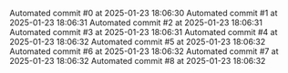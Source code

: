 

Automated commit #0 at 2025-01-23 18:06:30
Automated commit #1 at 2025-01-23 18:06:31
Automated commit #2 at 2025-01-23 18:06:31
Automated commit #3 at 2025-01-23 18:06:31
Automated commit #4 at 2025-01-23 18:06:32
Automated commit #5 at 2025-01-23 18:06:32
Automated commit #6 at 2025-01-23 18:06:32
Automated commit #7 at 2025-01-23 18:06:32
Automated commit #8 at 2025-01-23 18:06:32